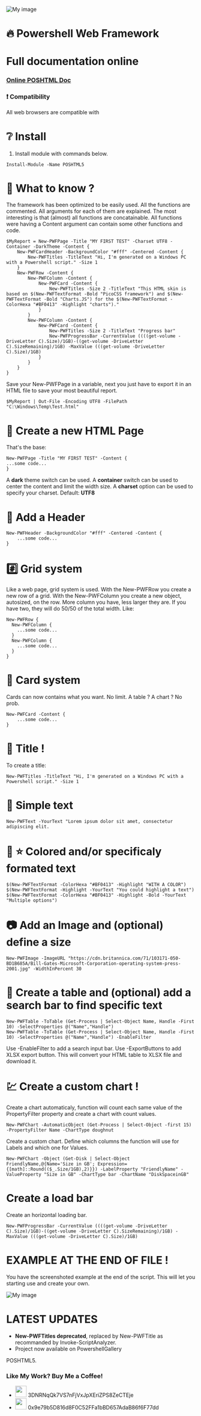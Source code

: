 ![My image](https://github.com/qschweitzer/Powershell-HTML5-Reporting/blob/gh-pages/medias/logo.png)
# :fire: Powershell Web Framework

# Full documentation online
### [Online POSHTML Doc](https://qschweitzer.github.io/Powershell-HTML5-Reporting)

### :exclamation: Compatibility

All web browsers are compatible with 
# :grey_question: Install
1. Install module with commands below.
```
Install-Module -Name POSHTML5
```

# :rocket: What to know ?
The framework has been optimized to be easily used.
All the functions are commented.
All arguments for each of them are explained.
The most interesting is that (almost) all functions are concatainable.
All functions were having a Content argument can contain some other functions and code.
```
$MyReport = New-PWFPage -Title "MY FIRST TEST" -Charset UTF8 -Container -DarkTheme -Content {
    New-PWFCardHeader -BackgroundColor "#fff" -Centered -Content {
        New-PWFTitles -TitleText "Hi, I'm generated on a Windows PC with a Powershell script." -Size 1
    }
    New-PWFRow -Content {
        New-PWFColumn -Content {
            New-PWFCard -Content {
                New-PWFTitles -Size 2 -TitleText "This HTML skin is based on $(New-PWFTextFormat -Bold "PicoCSS framework") and $(New-PWFTextFormat -Bold "Charts.JS") for the $(New-PWFTextFormat -ColorHexa "#BF0413" -Highlight "charts")."
            }
        }
        New-PWFColumn -Content {
            New-PWFCard -Content {
                New-PWFTitles -Size 2 -TitleText "Progress bar"
                New-PWFProgressBar -CurrentValue ((((get-volume -DriveLetter C).Size)/1GB)-((get-volume -DriveLetter C).SizeRemaining)/1GB) -MaxValue (((get-volume -DriveLetter C).Size)/1GB)
            }
        }
    }
}
```

Save your New-PWFPage in a variable, next you just have to export it in an HTML file to save your most beautiful report.
```
$MyReport | Out-File -Encoding UTF8 -FilePath "C:\Windows\Temp\Test.html"
```

# :page_with_curl: Create a new HTML Page
That's the base:
```
New-PWFPage -Title "MY FIRST TEST" -Content {
...some code...
}
```
A __dark__ theme switch can be used.
A __container__  switch can be used to center the content and limit the width size.
A __charset__ option can be used to specify your charset. Default: __UTF8__

# :pushpin: Add a Header
```
New-PWFHeader -BackgroundColor "#fff" -Centered -Content {
    ...some code...
}
```
# :hash: Grid system
Like a web page, grid system is used.
With the New-PWFRow you create a new row of a grid.
With the New-PWFColumn you create a new object, autosized, on the row. More column you have, less larger they are. If you have two, they will do 50/50 of the total width.
Like:
```
New-PWFRow {
  New-PWFColumn {
    ...some code...
  }
  New-PWFColumn {
    ...some code...
  }
}
```
# :gem: Card system
Cards can now contains what you want. No limit. A table ? A chart ? No prob.
```
New-PWFCard -Content {
    ...some code...
}
```
# :gem: Title !
To create a title:
```
New-PWFTitles -TitleText "Hi, I'm generated on a Windows PC with a Powershell script." -Size 1
```

# :abcd: Simple text
```
New-PWFText -YourText "Lorem ipsum dolor sit amet, consectetur adipiscing elit.
```

# :abcd: :star: Colored and/or specificaly formated text
```
$(New-PWFTextFormat -ColorHexa "#BF0413" -Highlight "WITH A COLOR")
$(New-PWFTextFormat -Highlight -YourText "You could highlight a text")
$(New-PWFTextFormat -ColorHexa "#BF0413" -Highlight -Bold -YourText "Multiple options")
```

# :camera: Add an Image and (optional) define a size
```
New-PWFImage -ImageURL "https://cdn.britannica.com/71/103171-050-BD1B685A/Bill-Gates-Microsoft-Corporation-operating-system-press-2001.jpg" -WidthInPercent 30
```

# :gem: Create a table and (optional) add a search bar to find specific text
```
New-PWFTable -ToTable (Get-Process | Select-Object Name, Handle -First 10) -SelectProperties @("Name","Handle")
New-PWFTable -ToTable (Get-Process | Select-Object Name, Handle -First 10) -SelectProperties @("Name","Handle") -EnableFilter
```
Use -EnableFilter to add a search input bar.
Use -ExportButtons to add XLSX export button. This will convert your HTML table to XLSX file and download it.

# :chart: Create a custom chart !
Create a chart automaticaly, function will count each same value of the PropertyFilter property and create a chart with count values.
```
New-PWFChart -AutomaticObject (Get-Process | Select-Object -first 15) -PropertyFilter Name -ChartType doughnut
```
Create a custom chart. Define which columns the function will use for Labels and which one for Values.
```
New-PWFChart -Object (Get-Disk | Select-Object FriendlyName,@{Name='Size in GB'; Expression={[math]::Round(($_.Size/1GB),2)}}) -LabelProperty "FriendlyName" -ValueProperty "Size in GB" -ChartType bar -ChartName "DiskSpaceinGB"
```

# Create a load bar
Create an horizontal loading bar.
```
New-PWFProgressBar -CurrentValue ((((get-volume -DriveLetter C).Size)/1GB)-((get-volume -DriveLetter C).SizeRemaining)/1GB) -MaxValue (((get-volume -DriveLetter C).Size)/1GB)
```

# EXAMPLE AT THE END OF FILE !
You have the screenshoted example at the end of the script. This will let you starting use and create your own.

![My image](https://github.com/qschweitzer/Powershell-HTML5-Reporting/blob/master/docs/2021-10-26%2018_03_10-Clipboard.jpg)


# LATEST UPDATES

* **New-PWFTitles deprecated**, replaced by New-PWFTitle as recommanded by Invoke-ScriptAnalyzer.
* Project now available on PowershellGallery

POSHTML5.

### Like My Work? Buy Me a Coffee!

* <img src="https://upload.wikimedia.org/wikipedia/commons/thumb/4/46/Bitcoin.svg/1024px-Bitcoin.svg.png" width="30"> 3DNRNqQk7VS7nFjVxJpXEriZPS8ZeCTEje
* <img src="https://upload.wikimedia.org/wikipedia/commons/thumb/0/05/Ethereum_logo_2014.svg/1200px-Ethereum_logo_2014.svg.png" width="30"> 0x9e79b5D816d8F0C52FFa1bBD657AdaB86f6F77dd
